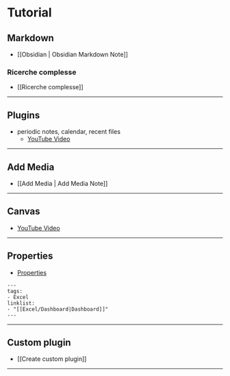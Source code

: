 # Tutorial

## Markdown

- [[Obsidian | Obsidian Markdown Note]]

### Ricerche complesse

- [[Ricerche complesse]]

---

## Plugins

- periodic notes, calendar, recent files
  - [YouTube Video](https://www.youtube.com/watch?v=Byy-QNgtHIg)

---

## Add Media

- [[Add Media | Add Media Note]]

---

## Canvas

- [YouTube Video](https://www.youtube.com/watch?v=HFK3D7zeyTA)

---

## Properties

- [Properties](https://help.obsidian.md/Editing+and+formatting/Properties)

```
---
tags:
- Excel
linklist:
- "[[Excel/Dashboard|Dashboard]]"
---
```

---

## Custom plugin

- [[Create custom plugin]]

---
